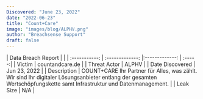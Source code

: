 ```yaml
---
Discovered: "June 23, 2022"
date: "2022-06-23"
title: "Count+Care"
image: "images/blog/ALPHV.png"
author: "Breachsense Support"
draft: false
---
```


| Data Breach Report           |              | 
| :-----------: | :-------------:     |:-------------:    | :-----:|
| Victim      | countandcare.de      | 
| Threat Actor      | ALPHV      | 
| Date Discovered      | Jun 23, 2022      | 
| Description      | COUNT+CARE Ihr Partner für Alles, was zählt. Wir sind Ihr digitaler Lösungsanbieter entlang der gesamten Wertschöpfungskette samt Infrastruktur und Datenmanagement.      | 
| Leak Size      | N/A      | 

